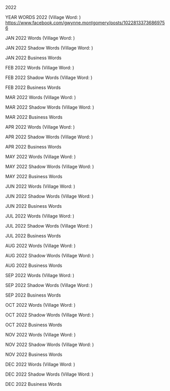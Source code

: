 2022 

YEAR WORDS 2022 (Village Word: )
https://www.facebook.com/gwynne.montgomery/posts/10228133736869756

JAN 2022 Words (Village Word: )

JAN 2022 Shadow Words (Village Word: )

JAN 2022 Business Words

FEB 2022 Words (Village Word: )

FEB 2022 Shadow Words (Village Word: )

FEB 2022 Business Words

MAR 2022 Words (Village Word: )

MAR 2022 Shadow Words (Village Word: )

MAR 2022 Business Words 

APR 2022 Words (Village Word: )

APR 2022 Shadow Words (Village Word: )

APR 2022 Business Words 

MAY 2022 Words (Village Word: )

MAY 2022 Shadow Words (Village Word: )

MAY 2022 Business Words 

JUN 2022 Words (Village Word: )

JUN 2022 Shadow Words (Village Word: )

JUN 2022 Business Words 

JUL 2022 Words (Village Word: )

JUL 2022 Shadow Words (Village Word: )

JUL 2022 Business Words 

AUG 2022 Words (Village Word: )


AUG 2022 Shadow Words (Village Word: )

AUG 2022 Business Words 

SEP 2022 Words (Village Word: )

SEP 2022 Shadow Words (Village Word: )

SEP 2022 Business Words 

OCT 2022 Words (Village Word: )

OCT 2022 Shadow Words (Village Word: )

OCT 2022 Business Words 

NOV 2022 Words (Village Word: )

NOV 2022 Shadow Words (Village Word: )

NOV 2022 Business Words 

DEC 2022 Words (Village Word: )

DEC 2022 Shadow Words (Village Word: )

DEC 2022 Business Words
